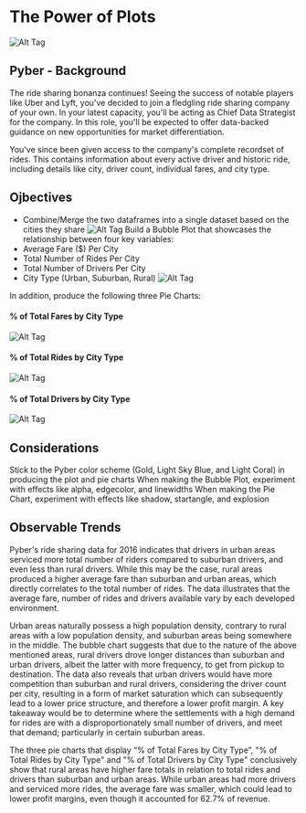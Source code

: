 # The Power of Plots
![Alt Tag](https://github.com/PetraLee2019/The-Power-of-Plots/blob/master/Images/Pyber.png?raw=true)
## Pyber - Background
The ride sharing bonanza continues! Seeing the success of notable players like Uber and Lyft, you've decided to join a fledgling ride sharing company of your own. In your latest capacity, you'll be acting as Chief Data Strategist for the company. In this role, you'll be expected to offer data-backed guidance on new opportunities for market differentiation.

You've since been given access to the company's complete recordset of rides. This contains information about every active driver and historic ride, including details like city, driver count, individual fares, and city type.
## Ojbectives
- Combine/Merge the two dataframes into a single dataset based on the cities they share
![Alt Tag](https://github.com/PetraLee2019/The-Power-of-Plots/blob/master/Images/Merged-Dataframe_Dataset.png?raw=true)
Build a Bubble Plot that showcases the relationship between four key variables:
- Average Fare ($) Per City
- Total Number of Rides Per City
- Total Number of Drivers Per City
- City Type (Urban, Suburban, Rural)
![Alt Tag](https://github.com/PetraLee2019/The-Power-of-Plots/blob/master/Images/Pyber_Ridesharing_Data.png?raw=true)

In addition, produce the following three Pie Charts:
#### % of Total Fares by City Type
![Alt Tag](https://github.com/PetraLee2019/The-Power-of-Plots/blob/master/Images/Ride_Pie_Fare.png?raw=true)
#### % of Total Rides by City Type
![Alt Tag](https://github.com/PetraLee2019/The-Power-of-Plots/blob/master/Images/Ride_Pie_Ride.png?raw=true)
#### % of Total Drivers by City Type
![Alt Tag](https://github.com/PetraLee2019/The-Power-of-Plots/blob/master/Images/Ride_Pie_Driver.png?raw=true)

## Considerations
Stick to the Pyber color scheme (Gold, Light Sky Blue, and Light Coral) in producing the plot and pie charts
When making the Bubble Plot, experiment with effects like alpha, edgecolor, and linewidths
When making the Pie Chart, experiment with effects like shadow, startangle, and explosion


## Observable Trends
Pyber's ride sharing data for 2016 indicates that drivers in urban areas serviced more total number of riders compared to suburban drivers, and even less than rural drivers. While this may be the case, rural areas produced a higher average fare than suburban and urban areas, which directly correlates to the total number of rides. The data illustrates that the average fare, number of rides and drivers available vary by each developed environment.

Urban areas naturally possess a high population density, contrary to rural areas with a low population density, and suburban areas being somewhere in the middle. The bubble chart suggests that due to the nature of the above mentioned areas, rural drivers drove longer distances than suburban and urban drivers, albeit the latter with more frequency, to get from pickup to destination. The data also reveals that urban drivers would have more competition than suburban and rural drivers, considering the driver count per city, resulting in a form of market saturation which can subsequently lead to a lower price structure, and therefore a lower profit margin. A key takeaway would be to determine where the settlements with a high demand for rides are with a disproportionately small number of drivers, and meet that demand; particularly in certain suburban areas.

The three pie charts that display “% of Total Fares by City Type”, "% of Total Rides by City Type" and "% of Total Drivers by City Type" conclusively show that rural areas have higher fare totals in relation to total rides and drivers than suburban and urban areas. While urban areas had more drivers and serviced more rides, the average fare was smaller, which could lead to lower profit margins, even though it accounted for 62.7% of revenue.
